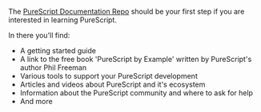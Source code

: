 The [PureScript Documentation Repo](https://github.com/purescript/documentation/)
should be your first step if you are interested in learning PureScript.

In there you'll find:

- A getting started guide
- A link to the free book 'PureScript by Example' written by PureScript's author Phil Freeman
- Various tools to support your PureScript development
- Articles and videos about PureScript and it's ecosystem
- Information about the PureScript community and where to ask for help
- And more
